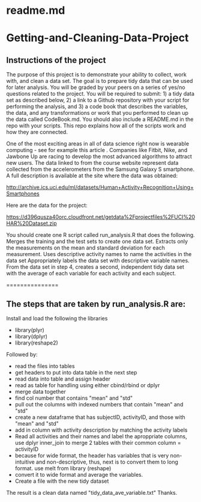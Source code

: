 # readme.md
# Getting-and-Cleaning-Data-Project 

## Instructions of the project
The purpose of this project is to demonstrate your ability to collect, work with, and clean a data set. The goal is to prepare tidy data that can be used for later analysis. You will be graded by your peers on a series of yes/no questions related to the project. You will be required to submit: 1) a tidy data set as described below, 2) a link to a Github repository with your script for performing the analysis, and 3) a code book that describes the variables, the data, and any transformations or work that you performed to clean up the data called CodeBook.md. You should also include a README.md in the repo with your scripts. This repo explains how all of the scripts work and how they are connected.  

One of the most exciting areas in all of data science right now is wearable computing - see for example this article . Companies like Fitbit, Nike, and Jawbone Up are racing to develop the most advanced algorithms to attract new users. The data linked to from the course website represent data collected from the accelerometers from the Samsung Galaxy S smartphone. A full description is available at the site where the data was obtained: 

http://archive.ics.uci.edu/ml/datasets/Human+Activity+Recognition+Using+Smartphones 

Here are the data for the project: 

https://d396qusza40orc.cloudfront.net/getdata%2Fprojectfiles%2FUCI%20HAR%20Dataset.zip 

 You should create one R script called run_analysis.R that does the following. 
Merges the training and the test sets to create one data set.
Extracts only the measurements on the mean and standard deviation for each measurement. 
Uses descriptive activity names to name the activities in the data set
Appropriately labels the data set with descriptive variable names. 
From the data set in step 4, creates a second, independent tidy data set with the average of each variable for each activity and each subject.


===============
## The steps that are taken by run_analysis.R are: 

Install and load the following  the libraries
* library(plyr)
* library(dplyr)
* library(reshape2)

Followed by:
* read the files into tables
* get headers to put into data table in the next step
* read data into table and assign header
* read as table for handling using either cbind/rbind or dplyr
* merge data together
* find col number that contains "mean" and "std"
* pull out the columns with indexed numbers that contain "mean" and "std"
* create a new dataframe that has subjectID, activityID, and those with "mean" and "std"
* add in column with activity description by matching the activity labels
* Read all activities and their names and label the aproppriate columns, use dplyr inner_join to merge 2 tables with their common column = activityID
* because for wide format, the header has variables that is very non-intuitive and non-descriptive, thus, next is to convert them to long format. use melt from library (reshape)
* convert it to wide format and average the variables.
* Create a file with the new tidy dataset


The result is a clean data named "tidy_data_ave_variable.txt"
Thanks. 
